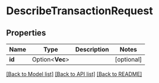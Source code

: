 # DescribeTransactionRequest

## Properties

Name | Type | Description | Notes
------------ | ------------- | ------------- | -------------
**id** | Option<**Vec<String>**> |  | [optional]

[[Back to Model list]](../README.md#documentation-for-models) [[Back to API list]](../README.md#documentation-for-api-endpoints) [[Back to README]](../README.md)


